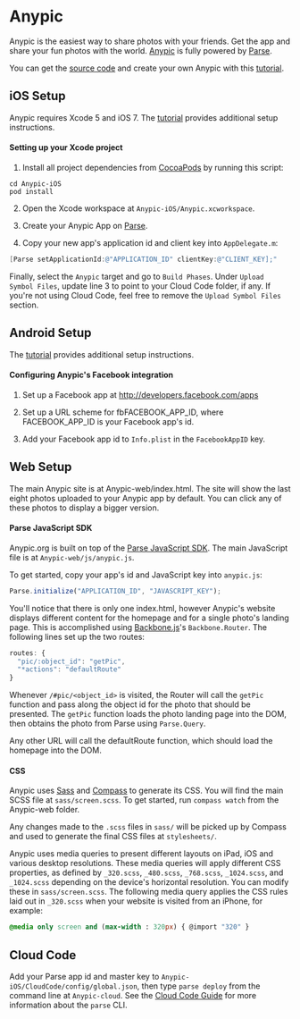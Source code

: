 # Anypic

Anypic is the easiest way to share photos with your friends.
Get the app and share your fun photos with the world.
[Anypic](https://anypic.org) is fully powered by [Parse](https://parse.com). 

You can get the [source code](https://github.com/ParsePlatform/Anypic) and create your own Anypic with this [tutorial](https://parse.com/tutorials/anypic).


## iOS Setup

Anypic requires Xcode 5 and iOS 7. The [tutorial](https://parse.com/tutorials/anypic) provides additional setup instructions.

#### Setting up your Xcode project

1. Install all project dependencies from [CocoaPods](http://cocoapods.org/#install) by running this script:
```
cd Anypic-iOS
pod install
```

2. Open the Xcode workspace at `Anypic-iOS/Anypic.xcworkspace`.

3. Create your Anypic App on [Parse](https://parse.com/apps).

4. Copy your new app's application id and client key into `AppDelegate.m`:

```objective-c
[Parse setApplicationId:@"APPLICATION_ID" clientKey:@"CLIENT_KEY];"
```

Finally, select the `Anypic` target and go to `Build Phases`. Under `Upload Symbol Files`, update line 3 to point to your Cloud Code folder, if any. If you're not using Cloud Code, feel free to remove the `Upload Symbol Files` section.

## Android Setup

The [tutorial](https://parse.com/tutorials/anypic) provides additional setup instructions.

#### Configuring Anypic's Facebook integration

1. Set up a Facebook app at http://developers.facebook.com/apps

2. Set up a URL scheme for fbFACEBOOK_APP_ID, where FACEBOOK_APP_ID is your Facebook app's id. 

3. Add your Facebook app id to `Info.plist` in the `FacebookAppID` key.

## Web Setup 

The main Anypic site is at Anypic-web/index.html. The site will show the last eight photos uploaded to your Anypic app by default. You can click any of these photos to display a bigger version.


#### Parse JavaScript SDK

Anypic.org is built on top of the [Parse JavaScript SDK](https://parse.com/docs/js_guide). The main JavaScript file is at `Anypic-web/js/anypic.js`.

To get started, copy your app's id and JavaScript key into `anypic.js`:

```javascript
Parse.initialize("APPLICATION_ID", "JAVASCRIPT_KEY");
```

You'll notice that there is only one index.html, however Anypic's website displays different content for the homepage and for a single photo's landing page. This is accomplished using [Backbone.js](http://backbonejs.org/)'s `Backbone.Router`. The following lines set up the two routes:

```javascript
routes: {
  "pic/:object_id": "getPic",
  "*actions": "defaultRoute"
}
``` 

Whenever `/#pic/<object_id>` is visited, the Router will call the `getPic` function and pass along the object id for the photo that should be presented. The `getPic` function loads the photo landing page into the DOM, then obtains the photo from Parse using `Parse.Query`.

Any other URL will call the defaultRoute function, which should load the homepage into the DOM.

#### CSS

Anypic uses [Sass](http://sass-lang.com/) and [Compass](http://compass-style.org/) to generate its CSS. You will find the main SCSS file at `sass/screen.scss`. To get started, run `compass watch` from the Anypic-web folder.

Any changes made to the `.scss` files in `sass/` will be picked up by Compass and used to generate the final CSS files at `stylesheets/`.

Anypic uses media queries to present different layouts on iPad, iOS and various desktop resolutions. These media queries will apply different CSS properties, as defined by `_320.scss`, `_480.scss`, `_768.scss`, `_1024.scss`, and `_1024.scss` depending on the device's horizontal resolution. You can modify these in `sass/screen.scss`. The following media query applies the CSS rules laid out in `_320.scss` when your website is visited from an iPhone, for example:

```sass
@media only screen and (max-width : 320px) { @import "320" }
```

## Cloud Code

Add your Parse app id and master key to `Anypic-iOS/CloudCode/config/global.json`, then type `parse deploy` from the command line at `Anypic-cloud`. See the [Cloud Code Guide](https://parse.com/docs/cloud_code_guide#clt) for more information about the `parse` CLI.
